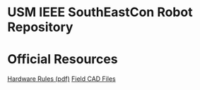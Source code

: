 # USM IEEE SouthEastCon Robot Repository
# Official Resources
[Hardware Rules (pdf)](http://ewh.ieee.org/reg/3/southeastcon2018/USF_IEEE_2018_SoutheastCon_HardwareRules_V3_3.pdf)
[Field CAD Files](http://ewh.ieee.org/reg/3/southeastcon2018/Board%2011-2-17-20171105T213033Z-001.zip)
